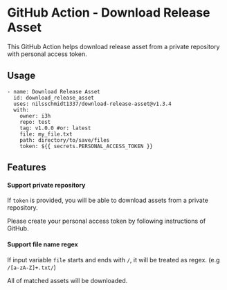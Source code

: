 # GitHub Action - Download Release Asset

This GitHub Action helps download release asset from a private repository with personal access token.

## Usage

```
- name: Download Release Asset
  id: download_release_asset
  uses: nilsschmidt1337/download-release-asset@v1.3.4
  with:
    owner: i3h
    repo: test
    tag: v1.0.0 #or: latest
    file: my_file.txt
    path: directory/to/save/files
    token: ${{ secrets.PERSONAL_ACCESS_TOKEN }}
```

## Features

#### Support private repository

If `token` is provided, you will be able to download assets from a private
repository.

Please create your personal access token by following instructions of GitHub.

#### Support file name regex

If input variable `file` starts and ends with `/`,
it will be treated as regex. (e.g `/[a-zA-Z]+.txt/`)

All of matched assets will be downloaded.
